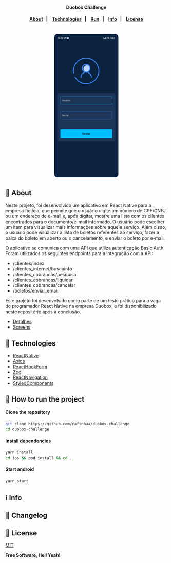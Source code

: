 <h4 align="center">
Duobox Challenge
</h4>

<h4 align="center">
    <p align="center">
      <a href="#-about">About</a>&nbsp;&nbsp;&nbsp;|&nbsp;&nbsp;&nbsp;
      <a href="#-technologies">Technologies</a>&nbsp;&nbsp;&nbsp;|&nbsp;&nbsp;&nbsp;
      <a href="#-how-to-run-the-project">Run</a>&nbsp;&nbsp;&nbsp;|&nbsp;&nbsp;&nbsp;
      <a href="#-info">Info</a>&nbsp;&nbsp;&nbsp;|&nbsp;&nbsp;&nbsp;
      <a href="#-license">License</a>
  </p>
</h4>

<h1 align="center">
    <img width="200px" style="border-radius: 10px" height="auto" alt="Screenshot" title="Screenshot" src="docs/images/Screenshot_1.jpg" />
</h1>

## 🔖 About

Neste projeto, foi desenvolvido um aplicativo em React Native para a empresa fictícia, que permite que o usuário digite um número de CPF/CNPJ ou um endereço de e-mail e, após digitar, mostre uma lista com os clientes encontrados para o documento/e-mail informado. O usuário pode escolher um item para visualizar mais informações sobre aquele serviço. Além disso, o usuário pode visualizar a lista de boletos referentes ao serviço, fazer a baixa do boleto em aberto ou o cancelamento, e enviar o boleto por e-mail.

O aplicativo se comunica com uma API que utiliza autenticação Basic Auth.
Foram utilizados os seguintes endpoints para a integração com a API:

- /clientes/index
- /clientes_internet/buscainfo
- /clientes_cobrancas/pesquisa
- /clientes_cobrancas/liquidar
- /clientes_cobrancas/cancelar
- /boletos/enviar_email

Este projeto foi desenvolvido como parte de um teste prático para a vaga de programador React Native na empresa Duobox, e foi disponibilizado neste repositório após a conclusão.

- [Detalhes](docs/ABOUT.md)
- [Screens](docs/SCREENSHOTS.md)

## 🚀 Technologies

- [ReactNative](https://pt-br.reactjs.org/)
- [Axios](https://github.com/axios/axios)
- [ReactHookForm](https://react-hook-form.com/)
- [Zod](https://github.com/colinhacks/zod)
- [ReactNavigation](https://reactnavigation.org/)
- [StyledComponents](https://styled-components.com/)

## 🏁 How to run the project

#### Clone the repository

```bash
git clone https://github.com/rafinhaa/duobox-challenge
cd duobox-challenge
```

#### Install dependencies

```bash
yarn install
cd ios && pod install && cd ..
```

#### Start android

```bash
yarn start
```

## ℹ️ Info

## 📄 Changelog

## 📝 License

[MIT](LICENSE.txt)

**Free Software, Hell Yeah!**
